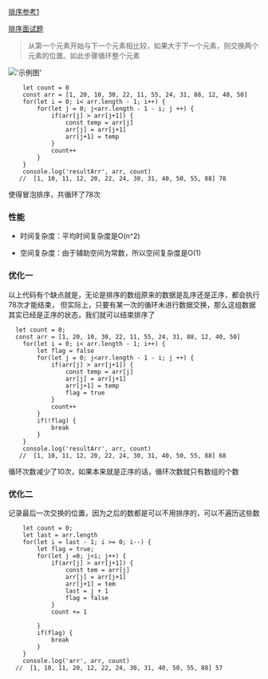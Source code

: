 [排序参考1](https://segmentfault.com/a/1190000011294349)

[排序面试题](https://www.jianshu.com/p/e7d8a3bd39f4)

> 从第一个元素开始与下一个元素相比较，如果大于下一个元素，则交换两个元素的位置。如此步骤循环整个元素

!['示例图'](http://upload-images.jianshu.io/upload_images/5797628-83e9ddf537665a54?imageMogr2/auto-orient/strip)

```
    let count = 0
    const arr = [1, 20, 10, 30, 22, 11, 55, 24, 31, 88, 12, 40, 50]
    for(let i = 0; i< arr.length - 1; i++) {
		for(let j = 0; j<arr.length - 1 - i; j ++) {
			if(arr[j] > arr[j+1]) {
				const temp = arr[j]
                arr[j] = arr[j+1]
                arr[j+1] = temp
            }
			count++
        }
    }
    console.log('resultArr', arr, count)
   //  [1, 10, 11, 12, 20, 22, 24, 30, 31, 40, 50, 55, 88] 78
```

使得冒泡排序，共循环了78次

### 性能

- 时间复杂度：平均时间复杂度是O(n^2)

- 空间复杂度：由于辅助空间为常数，所以空间复杂度是O(1)

### 优化一

以上代码有个缺点就是，无论是排序的数组原来的数据是乱序还是正序，都会执行78次才能结束，
但实际上，只要有某一次的循环未进行数据交换，那么这组数据其实已经是正序的状态，我们就可以结束排序了

```
  let count = 0;
  const arr = [1, 20, 10, 30, 22, 11, 55, 24, 31, 88, 12, 40, 50]
    for(let i = 0; i< arr.length - 1; i++) {
		let flag = false
		for(let j = 0; j<arr.length - 1 - i; j ++) {
			if(arr[j] > arr[j+1]) {
				const temp = arr[j]
                arr[j] = arr[j+1]
                arr[j+1] = temp
				flag = true
            }
			count++
        }
        if(!flag) {
			break
        }
    }
    console.log('resultArr', arr, count)
   //  [1, 10, 11, 12, 20, 22, 24, 30, 31, 40, 50, 55, 88] 68
```

循环次数减少了10次，如果本来就是正序的话，循环次数就只有数组的个数

### 优化二

记录最后一次交换的位置，因为之后的数都是可以不用排序的，可以不遍历这些数

```
    let count = 0;
    let last = arr.length
    for(let i = last - 1; i >= 0; i--) {
        let flag = true;
        for(let j =0; j<i; j++) {
            if(arr[j] > arr[j+1]) {
                const tem = arr[j]
                arr[j] = arr[j+1]
                arr[j+1] = tem
                last = j + 1
                flag = false
            }
            count += 1

        }
        if(flag) {
            break
        }
    }
    console.log('arr', arr, count)
  //  [1, 10, 11, 20, 12, 22, 24, 30, 31, 40, 50, 55, 88] 57
```
